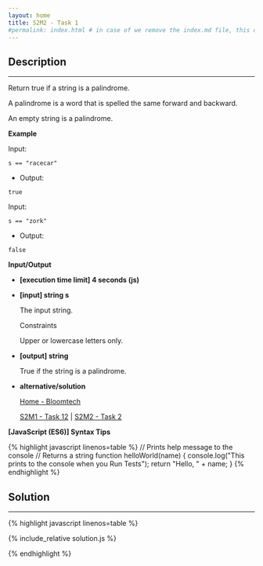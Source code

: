 ```yaml
---
layout: home
title: S2M2 - Task 1
#permalink: index.html # in case of we remove the index.md file, this doc will be the index page
---
```


<div class="row">
<div class="columnStmt" markdown="1">

## Description
------

Return true if a string is a palindrome.

A palindrome is a word that is spelled the same forward and backward.

An empty string is a palindrome.

**Example**

Input:
```
s == "racecar"
```
-   Output:
```
true
```
Input:
```
s == "zork"
```
-   Output:
```
false
```
**Input/Output**

* **[execution time limit] 4 seconds (js)**

* **[input] string s**

    The input string.

    Constraints

    Upper or lowercase letters only.

* **[output] string**

    True if the string is a palindrome.

* **alternative/solution**    

    [Home - Bloomtech](../../code-signal-arcade-bloomtech/README.html) 
    
    [S2M1 - Task 12](../S2M1_Task_12/README.html) | [S2M2 - Task 2](../S2M2_Task_2/README.html)    

**[JavaScript (ES6)] Syntax Tips**

{% highlight javascript linenos=table %}
// Prints help message to the console
// Returns a string
function helloWorld(name) {
    console.log("This prints to the console when you Run Tests");
    return "Hello, " + name;
}
{% endhighlight %}

</div>
<div class="columnSol" markdown="1">

## Solution
------

{% highlight javascript linenos=table %}

{% include_relative solution.js %}

{% endhighlight %}

</div>
</div>